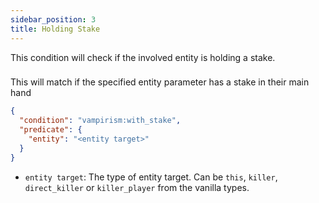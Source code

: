 ```yaml
---
sidebar_position: 3
title: Holding Stake
---
```


This condition will check if the involved entity is holding a stake.

### 

This will match if the specified entity parameter has a stake in their main hand

```json
{
  "condition": "vampirism:with_stake",
  "predicate": {
    "entity": "<entity target>"
  }
}
```
- `entity target`: The type of entity target. Can be `this`, `killer`, `direct_killer` or `killer_player` from the vanilla types.